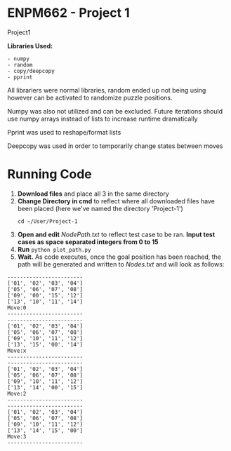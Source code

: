 # ENPM662 - Project 1
Project1

**Libraries Used:**  

```
- numpy  
- random  
- copy/deepcopy  
- pprint  
```

All librariers were normal libraries, random ended up not being using however can be activated to randomize puzzle positions.

Numpy was also not utilized and can be excluded. Future iterations should use numpy arrays instead of lists to increase runtime dramatically 

Pprint was used to reshape/format lists

Deepcopy was used in order to temporarily change states between moves 

# Running Code  
1) **Download files** and place all 3 in the same directory
2) **Change Directory in cmd** to reflect where all downloaded files have been placed (here we've named the directory 'Project-1')
    ```
    cd ~/User/Project-1
    ```
3) **Open and edit** *NodePath.txt* to reflect test case to be ran. **Input test cases as space separated integers from 0 to 15**
4) **Run** ```
           python plot_path.py
           ```
5) **Wait.** As code executes, once the goal position has been reached, the path will be generated and written to *Nodes.txt* and will look as follows:
```
------------------------
['01', '02', '03', '04']
['05', '06', '07', '08']
['09', '00', '15', '12']
['13', '10', '11', '14']
Move:0
------------------------
------------------------
['01', '02', '03', '04']
['05', '06', '07', '08']
['09', '10', '11', '12']
['13', '15', '00', '14']
Move:x
------------------------
------------------------
['01', '02', '03', '04']
['05', '06', '07', '08']
['09', '10', '11', '12']
['13', '14', '00', '15']
Move:2
------------------------
------------------------
['01', '02', '03', '04']
['05', '06', '07', '08']
['09', '10', '11', '12']
['13', '14', '15', '00']
Move:3
------------------------
```

